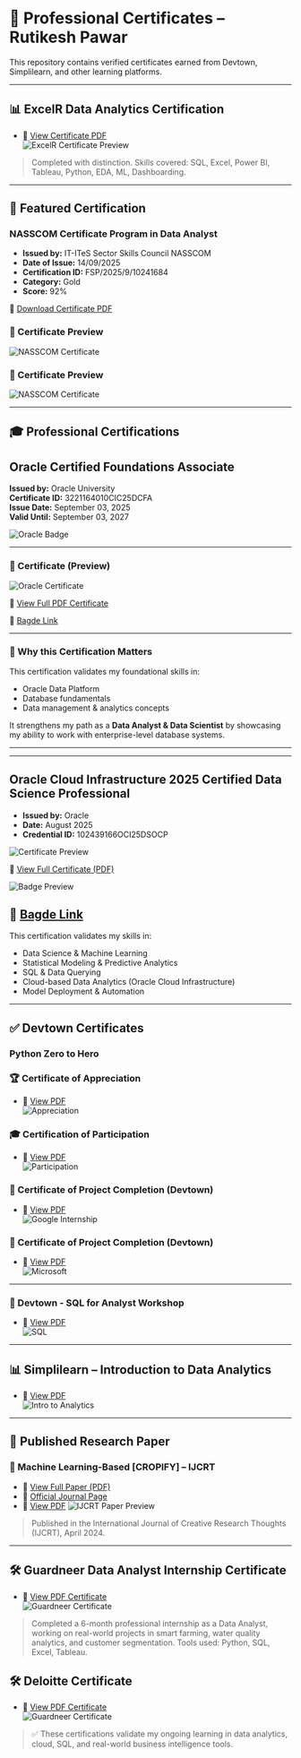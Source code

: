 # 📜 Professional Certificates – Rutikesh Pawar

This repository contains verified certificates earned from Devtown, Simplilearn, and other learning platforms.

---

## 📊 ExcelR Data Analytics Certification

- 🔗 [View Certificate PDF](./ExcelR_DA_Certificate_Rutikesh.pdf)  
![ExcelR Certificate Preview](./ExcelR_DA_Certificate_Rutikesh.jpg)

> Completed with distinction. Skills covered: SQL, Excel, Power BI, Tableau, Python, EDA, ML, Dashboarding.

--- 

## 🏅 Featured Certification

### NASSCOM Certificate Program in Data Analyst  
- **Issued by:** IT-ITeS Sector Skills Council NASSCOM  
- **Date of Issue:** 14/09/2025  
- **Certification ID:** FSP/2025/9/10241684  
- **Category:** Gold  
- **Score:** 92%  

📂 [Download Certificate PDF](./https://github.com/rutikeshpawar/Rutikesh-Certificates/blob/183d6ead27573e55b6ae1fda9d9695b480dd23f9/nasscom.pdf)  

### 📸 Certificate Preview
![NASSCOM Certificate](./nasscom_1.png)

### 📸 Certificate Preview
![NASSCOM Certificate](./nasscom_2.png)

---

## 🎓 Professional Certifications

## Oracle Certified Foundations Associate
**Issued by:** Oracle University  
**Certificate ID:** 3221164010CIC25DCFA  
**Issue Date:** September 03, 2025  
**Valid Until:** September 03, 2027  

![Oracle Badge](oracle-certifications/data_platform/data_platform_badge.jpg)

---

### 📜 Certificate (Preview)
![Oracle Certificate](oracle-certifications/data_platform/data_platform.png)

📂 [View Full PDF Certificate](oracle-certifications/data_platform/data_platform.pdf)

🔗 [Bagde Link](https://catalog-education.oracle.com/pls/certview/sharebadge?id=45EA605BA40004C8B27D35A41BB5F400722589C68A321F67D0BB8CEE780F2DFE)

---

### 🌟 Why this Certification Matters
This certification validates my foundational skills in:
- Oracle Data Platform
- Database fundamentals
- Data management & analytics concepts  

It strengthens my path as a **Data Analyst & Data Scientist** by showcasing my ability to work with enterprise-level database systems.

---


--- 

## Oracle Cloud Infrastructure 2025 Certified Data Science Professional

- **Issued by:** Oracle  
- **Date:** August 2025  
- **Credential ID:** 102439166OCI25DSOCP  

![Certificate Preview](oracle-certifications/OCI_DS_Certificate.png)

📄 [View Full Certificate (PDF)](oracle-certifications/OCI_DS_Certificate.pdf)

![Badge Preview](oracle-certifications/Oracle_Badge.jpg)

🔗 [Bagde Link](https://catalog-education.oracle.com/pls/certview/sharebadge?id=45EA605BA40004C8B27D35A41BB5F4008A95D96B2130E4F33D9EBA86278EEFC1)
---

This certification validates my skills in:

- Data Science & Machine Learning  
- Statistical Modeling & Predictive Analytics  
- SQL & Data Querying  
- Cloud-based Data Analytics (Oracle Cloud Infrastructure)  
- Model Deployment & Automation  

---


## ✅ Devtown Certificates
### Python Zero to Hero

### 🏆 Certificate of Appreciation  
- 🔗 [View PDF](./devtown_python_zero_to_hero/devtown_appreciation.pdf)  
![Appreciation](./devtown_python_zero_to_hero/devtown_appreciation.jpg)

### 🎓 Certification of Participation  
- 🔗 [View PDF](./devtown_python_zero_to_hero/devtown_participation_python_zerotohero.pdf)  
![Participation](./devtown_python_zero_to_hero/devtown_participation_python_zerotohero.jpg)

### 💼 Certificate of Project Completion (Devtown)  
- 🔗 [View PDF](./devtown_python_zero_to_hero/devtown_google.pdf)  
![Google Internship](./devtown_python_zero_to_hero/devtown_google.png)

### 🧠 Certificate of Project Completion (Devtown)
- 🔗 [View PDF](./devtown_python_zero_to_hero/devtown_microsoft.pdf)  
![Microsoft](./devtown_python_zero_to_hero/devtown_microsoft.jpg)

--- 

### 🧾 Devtown - SQL for Analyst Workshop  
- 🔗 [View PDF](./devtown_sql_for_analyst/devtown_sql_analyst.pdf)  
![SQL](./devtown_sql_for_analyst/devtown_sql_analyst.jpg)

---

## 📊 Simplilearn – Introduction to Data Analytics  
- 🔗 [View PDF](./simplilearn/simplilearn_intro_data_analytics.pdf)  
![Intro to Analytics](./simplilearn/simplilearn_intro_data_analytics.jpg)

---

## 🧪 Published Research Paper

### 📄 Machine Learning-Based [CROPIFY] – IJCRT  
- 🔗 [View Full Paper (PDF)](https://www.ijcrt.org/papers/IJCRT24A4305.pdf)  
- 🔗 [Official Journal Page](https://ijcrt.org/viewfull.php?&p_id=IJCRT24A4305)
- 🔗 [View PDF](./IJCRT/IJCRT.pdf)
![IJCRT Paper Preview](./IJCRT/IJCRT.jpg)

> Published in the International Journal of Creative Research Thoughts (IJCRT), April 2024.  

---

## 🛠️ Guardneer Data Analyst Internship Certificate

- 🔗 [View PDF Certificate](./guardneer_intership/internship_gardneer.pdf)  
![Guardneer Certificate](./guardneer_intership/internship_gardneer.jpg)

> Completed a 6-month professional internship as a Data Analyst, working on real-world projects in smart farming, water quality analytics, and customer segmentation.
> Tools used: Python, SQL, Excel, Tableau.

## 🛠️ Deloitte Certificate

- 🔗 [View PDF Certificate](https://github.com/rutikeshpawar/Rutikesh-Certificates/blob/734287a4a76a5d2b7ac9bdebdeb39e73a178c285/Deloitte-Certification/Deloitte%20Certification.pdf)  
![Guardneer Certificate](https://github.com/rutikeshpawar/Rutikesh-Certificates/blob/56ee139321df937cf8f85e7f4c11dbb122d95f8e/Deloitte-Certification/Deloitte%20Certification.png)


> ✅ These certifications validate my ongoing learning in data analytics, cloud, SQL, and real-world business intelligence tools.

